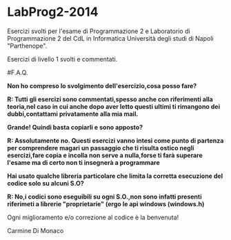 # LabProg2-2014
Esercizi svolti per l'esame di Programmazione 2 e Laboratorio di Programmazione 2 del CdL in Informatica
Università degli studi di Napoli "Parthenope".


Esercizi di livello 1 svolti e commentati.

#F.A.Q.

<b>Non ho compreso lo svolgimento dell'esercizio,cosa posso fare?</b>

<b>R: Tutti gli esercizi sono commentati,spesso anche con riferimenti alla teoria,nel caso in cui anche dopo aver letto questi ultimi ti rimangono dei dubbi,contattami privatamente alla mia mail.</b>

<b>Grande! Quindi basta copiarli e sono apposto? </b>

<b>R: Assolutamente no. Questi esercizi vanno intesi come punto di partenza per comprendere magari un passaggio che ti risulta ostico negli esercizi,fare copia e incolla non serve a nulla,forse ti farà superare l'esame ma di certo non ti insegnerà a programmare </b>

<b>Hai usato qualche libreria particolare che limita la corretta esecuzione del codice solo su alcuni S.O? </b>

<b>R: No,i codici sono eseguibili su ogni S.O.,non sono infatti presenti riferimeti a librerie "proprietarie" (ergo le api windows (windows.h) </b>

Ogni miglioramento e/o correzione al codice è la benvenuta!

Carmine Di Monaco

